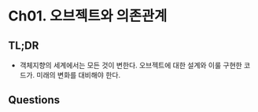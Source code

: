 # Ch01. 오브젝트와 의존관계

## TL;DR
- 객체지향의 세계에서는 모든 것이 변한다. 오브젝트에 대한 설계와 이룰 구현한 코드가. 미래의 변화를 대비해야 한다.

## Questions